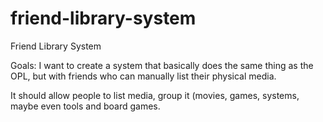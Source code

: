# friend-library-system
Friend Library System

Goals:
I want to create a system that basically does the same thing as the OPL, but with friends who can manually list their physical media.

It should allow people to list media, group it (movies, games, systems, maybe even tools and board games.